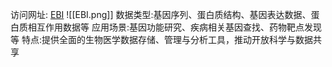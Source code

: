 访问网址: [EBI](https://www.ebi.ac.uk/)
![[EBI.png]]
数据类型:基因序列、蛋白质结构、基因表达数据、蛋白质相互作用数据等
应用场景:基因功能研究、疾病相关基因查找、药物靶点发现等
特点:提供全面的生物医学数据存储、管理与分析工具，推动开放科学与数据共享